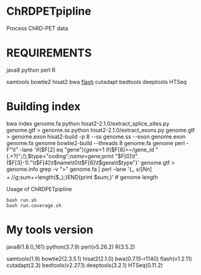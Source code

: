 # ChRDPETpipline
Process ChRD-PET data

REQUIREMENTS
============
java8
python
perl
R

samtools
bowtie2
hisat2
bwa
[flash](http://ccb.jhu.edu/software/FLASH/)
cutadapt
bedtools
deeptools
HTSeq

Building index
==============
bwa index genome.fa
python hisat2-2.1.0/extract_splice_sites.py genome.gtf > genome.ss
python hisat2-2.1.0/extract_exons.py genome.gtf > genome.exon
hisat2-build -p 8 --ss genome.ss --exon genome.exon genome.fa genome
bowtie2-build --threads 8 genome.fa genome
perl -F"\t" -lane 'if($F[2] eq "gene"){$gene=$1 if($F[8]=~/gene_id "(.+?)";/);$type="coding";$name=$gene;print "$F[0]\t".($F[3]-1)."\t$F[4]\t$name\t0\t$F[6]\t$gene\t$type"}' genome.gtf > genome.info
grep -v ">" genome.fa | perl -lane '{$_=~s/[Nn]+//g;$sum+=length($_);}END{print $sum;}' # genome length

Usage of ChRDPETpipline
```
bash run.sh
bash run.coverage.sh
```


My tools version
============
java8(1.8.0_161)
python(3.7.9)
perl(v5.26.2)
R(3.5.2)

samtools(1.9)
bowtie2(2.3.5.1)
hisat2(2.1.0)
bwa(0.7.15-r1140)
flash(v1.2.11)
cutadapt(2.3)
bedtools(v2.27.1)
deeptools(3.2.1)
HTSeq(0.11.2)